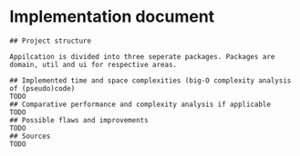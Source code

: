 # Implementation document

    ## Project structure
    
    Appilcation is divided into three seperate packages. Packages are domain, util and ui for respective areas.
    
    ## Implemented time and space complexities (big-O complexity analysis of (pseudo)code)
    TODO
    ## Comparative performance and complexity analysis if applicable
    TODO
    ## Possible flaws and improvements
    TODO
    ## Sources
    TODO
